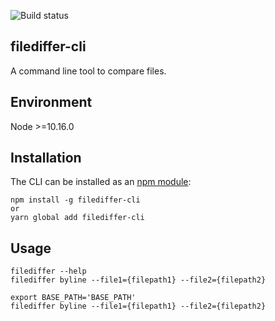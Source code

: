 ![Build status](https://github.com/Biboswan/filediffer-cli/workflows/Build%20and%20Deploy/badge.svg)


## filediffer-cli

A command line tool to compare files.

## Environment

Node >=10.16.0

## Installation

The CLI can be installed as an  [npm module](https://www.npmjs.com/package/filediffer-cli):

    npm install -g filediffer-cli
    or
    yarn global add filediffer-cli

## Usage

    filediffer --help
    filediffer byline --file1={filepath1} --file2={filepath2}
    
    export BASE_PATH='BASE_PATH'
    filediffer byline --file1={filepath1} --file2={filepath2}
